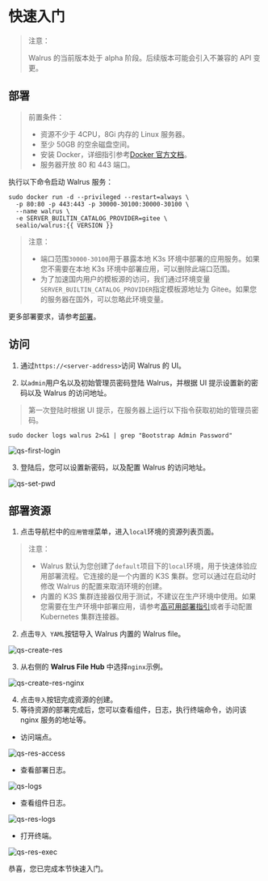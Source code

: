 # 快速入门

> 注意：
>
> Walrus 的当前版本处于 alpha 阶段。后续版本可能会引入不兼容的 API 变更。

## 部署

> 前置条件：
>
> - 资源不少于 4CPU，8Gi 内存的 Linux 服务器。
> - 至少 50GB 的空余磁盘空间。
> - 安装 Docker，详细指引参考[Docker 官方文档](https://docs.docker.com/)。
> - 服务器开放 80 和 443 端口。

执行以下命令启动 Walrus 服务：

```shell
sudo docker run -d --privileged --restart=always \
  -p 80:80 -p 443:443 -p 30000-30100:30000-30100 \
  --name walrus \
  -e SERVER_BUILTIN_CATALOG_PROVIDER=gitee \
  sealio/walrus:{{ VERSION }}
```

> 注意：
>
> - 端口范围`30000-30100`用于暴露本地 K3s 环境中部署的应用服务。如果您不需要在本地 K3s 环境中部署应用，可以删除此端口范围。
> - 为了加速国内用户的模板源的访问，我们通过环境变量`SERVER_BUILTIN_CATALOG_PROVIDER`指定模板源地址为 Gitee。如果您的服务器在国外，可以忽略此环境变量。

更多部署要求，请参考[部署](/deploy/standalone)。

## 访问

1. 通过`https://<server-address>`访问 Walrus 的 UI。

2. 以`admin`用户名以及初始管理员密码登陆 Walrus，并根据 UI 提示设置新的密码以及 Walrus 的访问地址。

> 第一次登陆时根据 UI 提示，在服务器上运行以下指令获取初始的管理员密码。

```shell
sudo docker logs walrus 2>&1 | grep "Bootstrap Admin Password"
```

![qs-first-login](/img/v0.5.0/quickstart/qs-first-login.png)

3. 登陆后，您可以设置新密码，以及配置 Walrus 的访问地址。

![qs-set-pwd](/img/v0.5.0/quickstart/qs-set-pwd.png)

## 部署资源

1. 点击导航栏中的`应用管理`菜单，进入`local`环境的资源列表页面。

> 注意：
> - Walrus 默认为您创建了`default`项目下的`local`环境，用于快速体验应用部署流程。它连接的是一个内置的 K3S 集群。您可以通过在启动时修改 Walrus 的配置来取消环境的创建。
> - 内置的 K3S 集群连接器仅用于测试，不建议在生产环境中使用。如果您需要在生产环境中部署应用，请参考[高可用部署指引](deploy/replication)或者手动配置 Kubernetes 集群连接器。

2. 点击`导入 YAML`按钮导入 Walrus 内置的 Walrus file。

![qs-create-res](/img/v0.5.0/quickstart/qs-create-res.png)

3. 从右侧的 **Walrus File Hub** 中选择`nginx`示例。

![qs-create-res-nginx](/img/v0.5.0/quickstart/qs-create-res-nginx.png)

4. 点击`导入`按钮完成资源的创建。
5. 等待资源的部署完成后，您可以查看组件，日志，执行终端命令，访问该 nginx 服务的地址等。

- 访问端点。

![qs-res-access](/img/v0.5.0/quickstart/qs-res-access.png)

- 查看部署日志。

![qs-logs](/img/v0.5.0/quickstart/qs-logs.png)

- 查看组件日志。

![qs-res-logs](/img/v0.5.0/quickstart/qs-res-logs.png)

- 打开终端。

![qs-res-exec](/img/v0.5.0/quickstart/qs-res-exec.png)

恭喜，您已完成本节快速入门。
